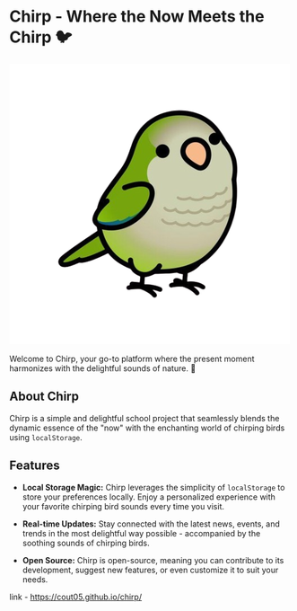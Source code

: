 # Chirp - Where the Now Meets the Chirp 🐦

![Chirp Logo](images/bird.png)

Welcome to Chirp, your go-to platform where the present moment harmonizes with the delightful sounds of nature. 🌿

## About Chirp

Chirp is a simple and delightful school project that seamlessly blends the dynamic essence of the "now" with the enchanting world of chirping birds using `localStorage`.

## Features

- **Local Storage Magic:** Chirp leverages the simplicity of `localStorage` to store your preferences locally. Enjoy a personalized experience with your favorite chirping bird sounds every time you visit.

- **Real-time Updates:** Stay connected with the latest news, events, and trends in the most delightful way possible - accompanied by the soothing sounds of chirping birds.

- **Open Source:** Chirp is open-source, meaning you can contribute to its development, suggest new features, or even customize it to suit your needs.

link - https://cout05.github.io/chirp/
